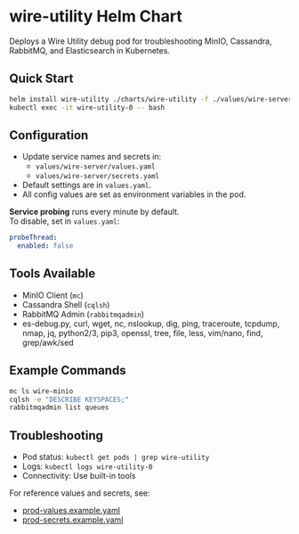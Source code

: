 # wire-utility Helm Chart

Deploys a Wire Utility debug pod for troubleshooting MinIO, Cassandra, RabbitMQ, and Elasticsearch in Kubernetes.

## Quick Start

```sh
helm install wire-utility ./charts/wire-utility -f ./values/wire-server/values.yaml -f ./values/wire-server/secrets.yaml
kubectl exec -it wire-utility-0 -- bash
```

## Configuration

- Update service names and secrets in:
  - `values/wire-server/values.yaml`
  - `values/wire-server/secrets.yaml`
- Default settings are in `values.yaml`.
- All config values are set as environment variables in the pod.

**Service probing** runs every minute by default.  
To disable, set in `values.yaml`:
```yaml
probeThread:
  enabled: false
```

## Tools Available

- MinIO Client (`mc`)
- Cassandra Shell (`cqlsh`)
- RabbitMQ Admin (`rabbitmqadmin`)
- es-debug.py, curl, wget, nc, nslookup, dig, ping, traceroute, tcpdump, nmap, jq, python2/3, pip3, openssl, tree, file, less, vim/nano, find, grep/awk/sed

## Example Commands

```sh
mc ls wire-minio
cqlsh -e "DESCRIBE KEYSPACES;"
rabbitmqadmin list queues
```

## Troubleshooting

- Pod status: `kubectl get pods | grep wire-utility`
- Logs: `kubectl logs wire-utility-0`
- Connectivity: Use built-in tools

For reference values and secrets, see:
- [prod-values.example.yaml](https://github.com/wireapp/wire-server-deploy/blob/master/values/wire-server/prod-values.example.yaml)
- [prod-secrets.example.yaml](https://github.com/wireapp/wire-server-deploy/blob/master/values/wire-server/prod-secrets.example.yaml)